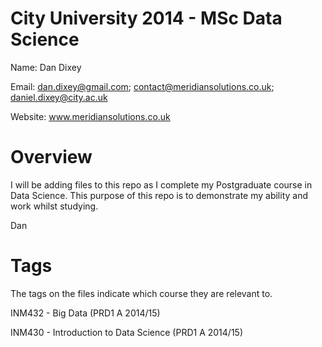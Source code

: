 City University 2014 - MSc Data Science
==================

Name: Dan Dixey

Email: dan.dixey@gmail.com; contact@meridiansolutions.co.uk; daniel.dixey@city.ac.uk

Website: www.meridiansolutions.co.uk

Overview
==================

I will be adding files to this repo as I complete my Postgraduate course in Data Science. This purpose of this repo is to demonstrate my ability and work whilst studying.

Dan

Tags
==================

The tags on the files indicate which course they are relevant to.


INM432 - Big Data (PRD1 A 2014/15)

INM430 - Introduction to Data Science (PRD1 A 2014/15)
